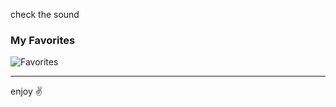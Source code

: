 check the sound

### My Favorites
![Favorites](https://skillicons.dev/icons?theme=dark&i=svelte,neovim,github,md,linux)

---
enjoy :v: 

